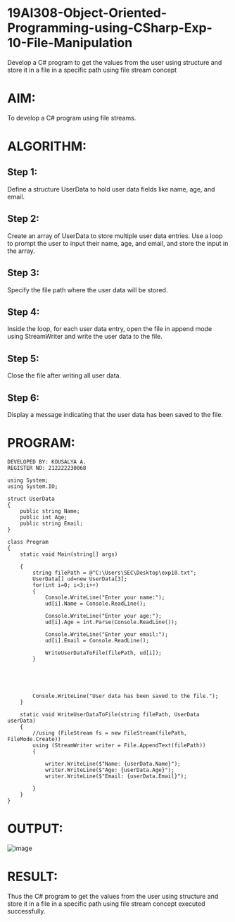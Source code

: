 # 19AI308-Object-Oriented-Programming-using-CSharp-Exp-10-File-Manipulation
Develop a C# program to get the values from the user using structure and store it in a file in a specific path using file stream concept
# AIM:
To develop a C# program using file streams.
# ALGORITHM:
## Step 1: 
Define a structure UserData to hold user data fields like name, age, and email.
## Step 2: 
Create an array of UserData to store multiple user data entries. Use a loop to prompt the user to input their name, age, and email, and store the input in the array.
## Step 3: 
Specify the file path where the user data will be stored.
## Step 4: 
Inside the loop, for each user data entry, open the file in append mode using StreamWriter and write the user data to the file.
## Step 5: 
Close the file after writing all user data.
## Step 6: 
Display a message indicating that the user data has been saved to the file.
# PROGRAM:
```
DEVELOPED BY: KOUSALYA A.
REGISTER NO: 212222230068

using System;
using System.IO;

struct UserData
{
    public string Name;
    public int Age;
    public string Email;
}

class Program
{
    static void Main(string[] args)

    {
        string filePath = @"C:\Users\SEC\Desktop\exp10.txt";
        UserData[] ud=new UserData[3];
        for(int i=0; i<3;i++)
        {
            Console.WriteLine("Enter your name:");
            ud[i].Name = Console.ReadLine();

            Console.WriteLine("Enter your age:");
            ud[i].Age = int.Parse(Console.ReadLine());

            Console.WriteLine("Enter your email:");
            ud[i].Email = Console.ReadLine();

            WriteUserDataToFile(filePath, ud[i]);
        }  
        
        

       

        Console.WriteLine("User data has been saved to the file.");
    }

    static void WriteUserDataToFile(string filePath, UserData userData)
    {
        //using (FileStream fs = new FileStream(filePath, FileMode.Create))
        using (StreamWriter writer = File.AppendText(filePath))
        {
            
            writer.WriteLine($"Name: {userData.Name}");
            writer.WriteLine($"Age: {userData.Age}");
            writer.WriteLine($"Email: {userData.Email}");
            
        }
    }
}
```
# OUTPUT:
![image](https://github.com/Kousalya22008930/19AI308-Object-Oriented-Programming-using-CSharp-Exp-10-File-Manipulation/assets/119389108/76392168-0d75-4421-b929-7cdb0c1f0d51)

# RESULT:
Thus the C# program to get the values from the user using structure and store it in a file in a specific path using file stream concept executed successfully.
